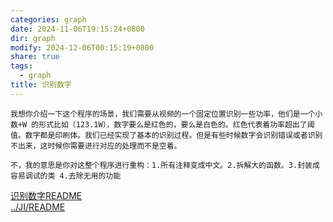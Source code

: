 ```yaml
---
categories: graph
date: 2024-11-06T19:15:24+0800
dir: graph
modify: 2024-12-06T00:15:19+0800
share: true
tags:
  - graph
title: 识别数字
---
```


```prompt
我想你介绍一下这个程序的场景，我们需要从视频的一个固定位置识别一些功率，他们是一个小数+W 的形式比如（123.1W），数字要么是红色的，要么是白色的。红色代表着功率超出了阈值。数字都是印刷体。我们已经实现了基本的识别过程。但是有些时候数字会识别错误或者识别不出来，这时候你需要进行对应的处理而不是空着。
  
不，我的意思是你对这整个程序进行重构：1.所有注释变成中文。2.拆解大的函数。3.封装成容易调试的类 4.去除无用的功能
```

[识别数字README](%E8%AF%86%E5%88%AB%E6%95%B0%E5%AD%97README.md)  
[../JI/README](README.md)